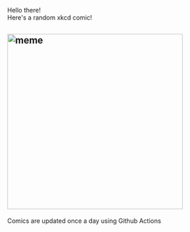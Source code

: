Hello there! <br>Here's a random xkcd comic!<br>
## <img src="https://imgs.xkcd.com/comics/l6_lagrange_point.png" alt="meme" width="400"/><br>
Comics are updated once a day using Github Actions